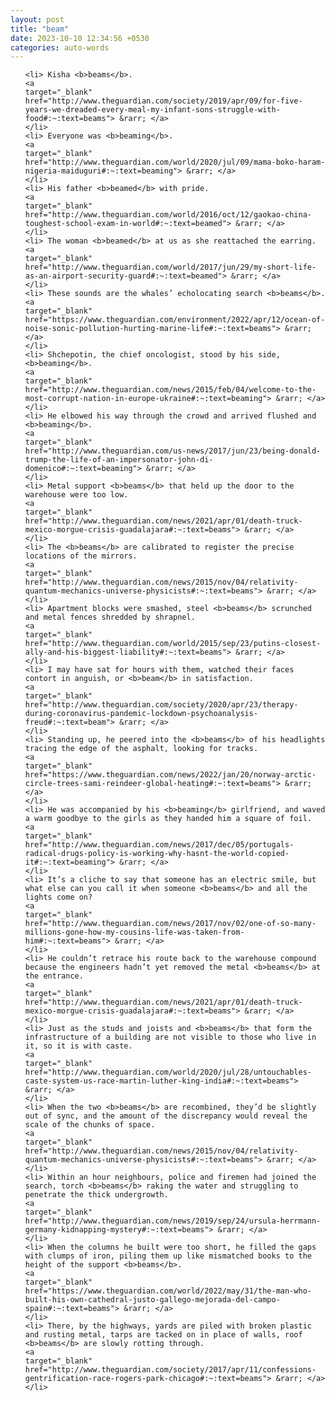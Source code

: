 ```yaml
---
layout: post
title: "beam"
date: 2023-10-10 12:34:56 +0530
categories: auto-words
---
```

<ol>

    <li> Kisha <b>beams</b>.
    <a 
    target="_blank" 
    href="http://www.theguardian.com/society/2019/apr/09/for-five-years-we-dreaded-every-meal-my-infant-sons-struggle-with-food#:~:text=beams"> &rarr; </a>
    </li>
    <li> Everyone was <b>beaming</b>.
    <a 
    target="_blank" 
    href="http://www.theguardian.com/world/2020/jul/09/mama-boko-haram-nigeria-maiduguri#:~:text=beaming"> &rarr; </a>
    </li>
    <li> His father <b>beamed</b> with pride.
    <a 
    target="_blank" 
    href="http://www.theguardian.com/world/2016/oct/12/gaokao-china-toughest-school-exam-in-world#:~:text=beamed"> &rarr; </a>
    </li>
    <li> The woman <b>beamed</b> at us as she reattached the earring.
    <a 
    target="_blank" 
    href="http://www.theguardian.com/world/2017/jun/29/my-short-life-as-an-airport-security-guard#:~:text=beamed"> &rarr; </a>
    </li>
    <li> These sounds are the whales’ echolocating search <b>beams</b>.
    <a 
    target="_blank" 
    href="https://www.theguardian.com/environment/2022/apr/12/ocean-of-noise-sonic-pollution-hurting-marine-life#:~:text=beams"> &rarr; </a>
    </li>
    <li> Shchepotin, the chief oncologist, stood by his side, <b>beaming</b>.
    <a 
    target="_blank" 
    href="http://www.theguardian.com/news/2015/feb/04/welcome-to-the-most-corrupt-nation-in-europe-ukraine#:~:text=beaming"> &rarr; </a>
    </li>
    <li> He elbowed his way through the crowd and arrived flushed and <b>beaming</b>.
    <a 
    target="_blank" 
    href="http://www.theguardian.com/us-news/2017/jun/23/being-donald-trump-the-life-of-an-impersonator-john-di-domenico#:~:text=beaming"> &rarr; </a>
    </li>
    <li> Metal support <b>beams</b> that held up the door to the warehouse were too low.
    <a 
    target="_blank" 
    href="http://www.theguardian.com/news/2021/apr/01/death-truck-mexico-morgue-crisis-guadalajara#:~:text=beams"> &rarr; </a>
    </li>
    <li> The <b>beams</b> are calibrated to register the precise locations of the mirrors.
    <a 
    target="_blank" 
    href="http://www.theguardian.com/news/2015/nov/04/relativity-quantum-mechanics-universe-physicists#:~:text=beams"> &rarr; </a>
    </li>
    <li> Apartment blocks were smashed, steel <b>beams</b> scrunched and metal fences shredded by shrapnel.
    <a 
    target="_blank" 
    href="http://www.theguardian.com/world/2015/sep/23/putins-closest-ally-and-his-biggest-liability#:~:text=beams"> &rarr; </a>
    </li>
    <li> I may have sat for hours with them, watched their faces contort in anguish, or <b>beam</b> in satisfaction.
    <a 
    target="_blank" 
    href="http://www.theguardian.com/society/2020/apr/23/therapy-during-coronavirus-pandemic-lockdown-psychoanalysis-freud#:~:text=beam"> &rarr; </a>
    </li>
    <li> Standing up, he peered into the <b>beams</b> of his headlights tracing the edge of the asphalt, looking for tracks.
    <a 
    target="_blank" 
    href="https://www.theguardian.com/news/2022/jan/20/norway-arctic-circle-trees-sami-reindeer-global-heating#:~:text=beams"> &rarr; </a>
    </li>
    <li> He was accompanied by his <b>beaming</b> girlfriend, and waved a warm goodbye to the girls as they handed him a square of foil.
    <a 
    target="_blank" 
    href="http://www.theguardian.com/news/2017/dec/05/portugals-radical-drugs-policy-is-working-why-hasnt-the-world-copied-it#:~:text=beaming"> &rarr; </a>
    </li>
    <li> It’s a cliche to say that someone has an electric smile, but what else can you call it when someone <b>beams</b> and all the lights come on?
    <a 
    target="_blank" 
    href="http://www.theguardian.com/news/2017/nov/02/one-of-so-many-millions-gone-how-my-cousins-life-was-taken-from-him#:~:text=beams"> &rarr; </a>
    </li>
    <li> He couldn’t retrace his route back to the warehouse compound because the engineers hadn’t yet removed the metal <b>beams</b> at the entrance.
    <a 
    target="_blank" 
    href="http://www.theguardian.com/news/2021/apr/01/death-truck-mexico-morgue-crisis-guadalajara#:~:text=beams"> &rarr; </a>
    </li>
    <li> Just as the studs and joists and <b>beams</b> that form the infrastructure of a building are not visible to those who live in it, so it is with caste.
    <a 
    target="_blank" 
    href="http://www.theguardian.com/world/2020/jul/28/untouchables-caste-system-us-race-martin-luther-king-india#:~:text=beams"> &rarr; </a>
    </li>
    <li> When the two <b>beams</b> are recombined, they’d be slightly out of sync, and the amount of the discrepancy would reveal the scale of the chunks of space.
    <a 
    target="_blank" 
    href="http://www.theguardian.com/news/2015/nov/04/relativity-quantum-mechanics-universe-physicists#:~:text=beams"> &rarr; </a>
    </li>
    <li> Within an hour neighbours, police and firemen had joined the search, torch <b>beams</b> raking the water and struggling to penetrate the thick undergrowth.
    <a 
    target="_blank" 
    href="http://www.theguardian.com/news/2019/sep/24/ursula-herrmann-germany-kidnapping-mystery#:~:text=beams"> &rarr; </a>
    </li>
    <li> When the columns he built were too short, he filled the gaps with clumps of iron, piling them up like mismatched books to the height of the support <b>beams</b>.
    <a 
    target="_blank" 
    href="https://www.theguardian.com/world/2022/may/31/the-man-who-built-his-own-cathedral-justo-gallego-mejorada-del-campo-spain#:~:text=beams"> &rarr; </a>
    </li>
    <li> There, by the highways, yards are piled with broken plastic and rusting metal, tarps are tacked on in place of walls, roof <b>beams</b> are slowly rotting through.
    <a 
    target="_blank" 
    href="http://www.theguardian.com/society/2017/apr/11/confessions-gentrification-race-rogers-park-chicago#:~:text=beams"> &rarr; </a>
    </li>